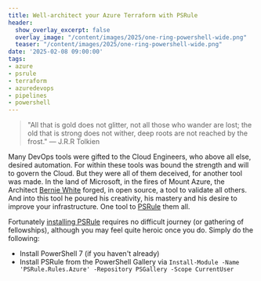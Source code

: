 ```yaml
---
title: Well-architect your Azure Terraform with PSRule
header:
  show_overlay_excerpt: false
  overlay_image: "/content/images/2025/one-ring-powershell-wide.png"
  teaser: "/content/images/2025/one-ring-powershell-wide.png"
date: '2025-02-08 09:00:00'
tags:
- azure
- psrule
- terraform
- azuredevops
- pipelines
- powershell
---
```


> "All that is gold does not glitter, not all those who wander are lost; the old that is strong does not wither, deep roots are not reached by the frost." — J.R.R Tolkien

Many DevOps tools were gifted to the Cloud Engineers, who above all else, desired automation. For within these tools was bound the strength and will to govern the Cloud.
But they were all of them deceived, for another tool was made.
In the land of Microsoft, in the fires of Mount Azure, the Architect [Bernie White](https://www.linkedin.com/in/bernie-white/) forged, in open source, a tool to validate all others.
And into this tool he poured his creativity, his mastery and his desire to improve your infrastructure. One tool to [PSRule](https://microsoft.github.io/PSRule/v2/) them all.

Fortunately [installing PSRule](https://azure.github.io/PSRule.Rules.Azure/install/) requires no difficult journey (or gathering of fellowships), although you may feel quite heroic once you do. Simply do the following:

- Install PowerShell 7 (if you haven't already)
- Install PSRule from the PowerShell Gallery via `Install-Module -Name 'PSRule.Rules.Azure' -Repository PSGallery -Scope CurrentUser`
